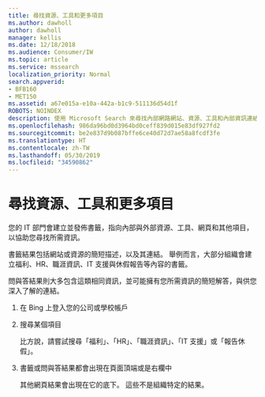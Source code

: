 ```yaml
---
title: 尋找資源、工具和更多項目
ms.author: dawholl
author: dawholl
manager: kellis
ms.date: 12/18/2018
ms.audience: Consumer/IW
ms.topic: article
ms.service: mssearch
localization_priority: Normal
search.appverid:
- BFB160
- MET150
ms.assetid: a67e015a-e10a-442a-b1c9-511136d54d1f
ROBOTS: NOINDEX
description: 使用 Microsoft Search 來尋找內部網路網站、資源、工具和內部資訊連結
ms.openlocfilehash: 986da96bd0d3964bd0ceff839d015e83df927fd2
ms.sourcegitcommit: be2e837d9b087bffe6ce40d72d7ae58a8fcdf3fe
ms.translationtype: HT
ms.contentlocale: zh-TW
ms.lasthandoff: 05/30/2019
ms.locfileid: "34590862"
---
```

# <a name="find-resources-tools-and-more"></a>尋找資源、工具和更多項目

您的 IT 部門會建立並發佈書籤，指向內部與外部資源、工具、網頁和其他項目，以協助您尋找所需資訊。
  
書籤結果包括網站或資源的簡短描述，以及其連結。 舉例而言，大部分組織會建立福利、HR、職涯資訊、IT 支援與休假報告等內容的書籤。
  
問與答結果則大多包含這類相同資訊，並可能擁有您所需資訊的簡短解答，與供您深入了解的連結。
  
1. 在 Bing 上登入您的公司或學校帳戶 
    
2. 搜尋某個項目
    
    比方說，請嘗試搜尋「福利」、「HR」、「職涯資訊」、「IT 支援」或「報告休假」。
    
3. 書籤或問與答結果都會出現在頁面頂端或是右欄中
    
    其他網頁結果會出現在它的底下。 這些不是組織特定的結果。

  

